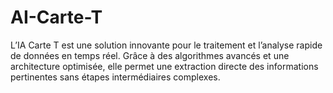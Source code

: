 # AI-Carte-T
L’IA Carte T est une solution innovante pour le traitement et l’analyse rapide de données en temps réel. Grâce à des algorithmes avancés et une architecture optimisée, elle permet une extraction directe des informations pertinentes sans étapes intermédiaires complexes.